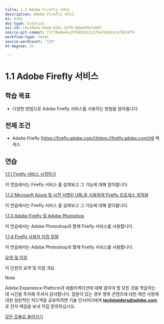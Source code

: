 ```yaml
---
title: 1.1 Adobe Firefly 서비스
description: Adobe Firefly 서비스
kt: 5342
doc-type: tutorial
exl-id: cbc34bda-64e6-42bc-b2f0-90aed5bfeb97
source-git-commit: f1f70a0e4ea3f59b5b121275e7db633caf953df9
workflow-type: tm+mt
source-wordcount: '172'
ht-degree: 2%

---
```


# 1.1 Adobe Firefly 서비스

## 학습 목표

- 다양한 방법으로 Adobe Firefly 서비스를 사용하는 방법을 알아봅니다.

## 전제 조건

- Adobe Firefly [https://firefly.adobe.com/](https://firefly.adobe.com/)에 액세스

## 연습

[1.1.1 Firefly 서비스 시작하기](./ex1.md)

이 연습에서는 Firefly 서비스 를 살펴보고 그 기능에 대해 알아봅니다.

[1.1.2 Microsoft Azure 및 사전 서명된 URL을 사용하여 Firefly 프로세스 최적화](./ex2.md)

이 연습에서는 Firefly 서비스 를 살펴보고 그 기능에 대해 알아봅니다.

[1.1.3 Adobe Firefly 및 Adobe Photoshop](./ex3.md)

이 연습에서는 Adobe Photoshop과 함께 Firefly 서비스를 사용합니다.

[1.1.4 Firefly 사용자 지정 모델](./ex4.md)

이 연습에서는 Adobe Photoshop과 함께 Firefly 서비스를 사용합니다.

[요약 및 이점](./summary.md)

이 단원의 요약 및 이점 개요

>[!NOTE]
>
>Adobe Experience Platform과 애플리케이션에 대해 알아야 할 모든 것을 학습하는 데 시간을 투자해 주셔서 감사합니다. 질문이 있는 경우 향후 콘텐츠에 대한 제안 사항에 대한 일반적인 피드백을 공유하려면 기술 인사이더에게 **techinsiders@adobe.com**&#x200B;로 전자 메일을 보내 직접 문의하십시오.

[모든 모듈로 돌아가기](../../../overview.md)
